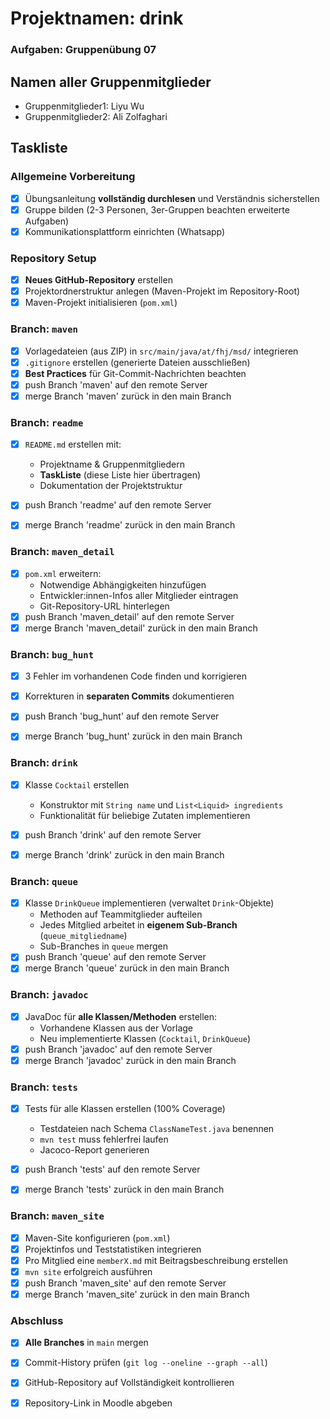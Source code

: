 # Projektnamen: drink
### Aufgaben: Gruppenübung 07
## Namen aller Gruppenmitglieder
* Gruppenmitglieder1: Liyu Wu
* Gruppenmitglieder2: Ali Zolfaghari

## Taskliste


### Allgemeine Vorbereitung
- [X] Übungsanleitung **vollständig durchlesen** und Verständnis sicherstellen
- [X] Gruppe bilden (2-3 Personen, 3er-Gruppen beachten erweiterte Aufgaben)
- [X] Kommunikationsplattform einrichten (Whatsapp)

### Repository Setup
- [X] **Neues GitHub-Repository** erstellen 
- [X] Projektordnerstruktur anlegen (Maven-Projekt im Repository-Root)
- [X] Maven-Projekt initialisieren (`pom.xml`)

### Branch: `maven`
- [X] Vorlagedateien (aus ZIP) in `src/main/java/at/fhj/msd/` integrieren
- [X] `.gitignore` erstellen (generierte Dateien ausschließen)
- [X] **Best Practices** für Git-Commit-Nachrichten beachten
- [X] push Branch 'maven' auf den remote Server
- [X] merge Branch 'maven' zurück in den main Branch

### Branch: `readme`
- [X] `README.md` erstellen mit:
  - Projektname & Gruppenmitgliedern
  - **TaskListe** (diese Liste hier übertragen)
  - Dokumentation der Projektstruktur

- [X] push Branch 'readme' auf den remote Server
- [X] merge Branch 'readme' zurück in den main Branch

### Branch: `maven_detail`
- [X] `pom.xml` erweitern:
  - Notwendige Abhängigkeiten hinzufügen
  - Entwickler:innen-Infos aller Mitglieder eintragen
  - Git-Repository-URL hinterlegen
- [X] push Branch 'maven_detail' auf den remote Server
- [X] merge Branch 'maven_detail' zurück in den main Branch

### Branch: `bug_hunt`
- [X] 3 Fehler im vorhandenen Code finden und korrigieren
- [X] Korrekturen in **separaten Commits** dokumentieren

- [X] push Branch 'bug_hunt' auf den remote Server
- [X] merge Branch 'bug_hunt' zurück in den main Branch

### Branch: `drink`
- [X] Klasse `Cocktail` erstellen 
  - Konstruktor mit `String name` und `List<Liquid> ingredients`
  - Funktionalität für beliebige Zutaten implementieren

- [X] push Branch 'drink' auf den remote Server
- [X] merge Branch 'drink' zurück in den main Branch

### Branch: `queue`
- [X] Klasse `DrinkQueue` implementieren (verwaltet `Drink`-Objekte)
  - Methoden auf Teammitglieder aufteilen
  - Jedes Mitglied arbeitet in **eigenem Sub-Branch** (`queue_mitgliedname`)
  - Sub-Branches in `queue` mergen
- [X] push Branch 'queue' auf den remote Server
- [X] merge Branch 'queue' zurück in den main Branch

### Branch: `javadoc`
- [X] JavaDoc für **alle Klassen/Methoden** erstellen:
  - Vorhandene Klassen aus der Vorlage
  - Neu implementierte Klassen (`Cocktail`, `DrinkQueue`)
- [X] push Branch 'javadoc' auf den remote Server
- [X] merge Branch 'javadoc' zurück in den main Branch

### Branch: `tests`
- [X] Tests für alle Klassen erstellen (100% Coverage)
  - Testdateien nach Schema `ClassNameTest.java` benennen
  - `mvn test` muss fehlerfrei laufen
  - Jacoco-Report generieren
- [X] push Branch 'tests' auf den remote Server
- [X] merge Branch 'tests' zurück in den main Branch


### Branch: `maven_site`
- [X] Maven-Site konfigurieren (`pom.xml`)
- [X] Projektinfos und Teststatistiken integrieren
- [X] Pro Mitglied eine `memberX.md` mit Beitragsbeschreibung erstellen
- [X] `mvn site` erfolgreich ausführen
- [X] push Branch 'maven_site' auf den remote Server
- [X] merge Branch 'maven_site' zurück in den main Branch

### Abschluss
- [X] **Alle Branches** in `main` mergen
- [X] Commit-History prüfen (`git log --oneline --graph --all`)
- [X] GitHub-Repository auf Vollständigkeit kontrollieren
- [X] Repository-Link in Moodle abgeben






